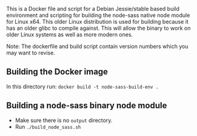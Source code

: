 This is a Docker file and script for a Debian Jessie/stable based build environment and scripting for building the node-sass native node module for Linux x64. This older Linux distribution is used for building because it has an older glibc to compile against. This will allow the binary to work on older Linux systems as well as more modern ones.

Note: The dockerfile and build script contain version numbers which you may want to revise.

Building the Docker image
-------------------------
In this directory run: `docker build -t node-sass-build-env .`

Building a node-sass binary node module
---------------------------------------
* Make sure there is no `output` directory.
* Run `./build_node_sass.sh`
